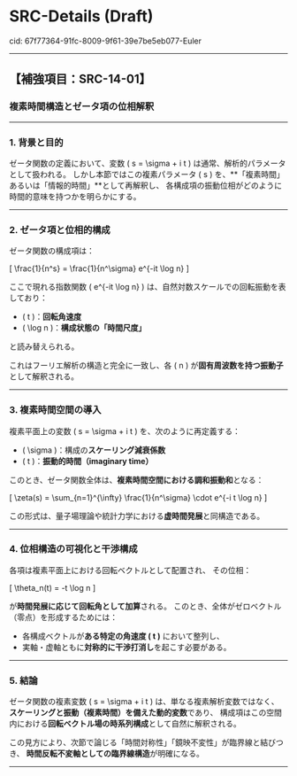# SRC-Details (Draft)

cid: 67f77364-91fc-8009-9f61-39e7be5eb077-Euler

---

## 【補強項目：SRC-14-01】

### 複素時間構造とゼータ項の位相解釈

---

### 1. 背景と目的

ゼータ関数の定義において、変数 \( s = \sigma + i t \) は通常、解析的パラメータとして扱われる。
しかし本節ではこの複素パラメータ \( s \) を、**「複素時間」あるいは「情報的時間」**として再解釈し、
各構成項の振動位相がどのように時間的意味を持つかを明らかにする。

---

### 2. ゼータ項と位相的構成

ゼータ関数の構成項は：

\[
\frac{1}{n^s} = \frac{1}{n^\sigma} e^{-it \log n}
\]

ここで現れる指数関数 \( e^{-it \log n} \) は、自然対数スケールでの回転振動を表しており：

- \( t \)：**回転角速度**
- \( \log n \)：**構成状態の「時間尺度」**

と読み替えられる。

これはフーリエ解析の構造と完全に一致し、各 \( n \) が**固有周波数を持つ振動子**として解釈される。

---

### 3. 複素時間空間の導入

複素平面上の変数 \( s = \sigma + i t \) を、次のように再定義する：

- \( \sigma \)：構成の**スケーリング減衰係数**
- \( t \)：**振動的時間（imaginary time）**

このとき、ゼータ関数全体は、**複素時間空間における調和振動和**となる：

\[
\zeta(s) = \sum_{n=1}^{\infty} \frac{1}{n^\sigma} \cdot e^{-i t \log n}
\]

この形式は、量子場理論や統計力学における**虚時間発展**と同構造である。

---

### 4. 位相構造の可視化と干渉構成

各項は複素平面上における回転ベクトルとして配置され、
その位相：

\[
\theta_n(t) = -t \log n
\]

が**時間発展に応じて回転角として加算**される。
このとき、全体がゼロベクトル（零点）を形成するためには：

- 各構成ベクトルが**ある特定の角速度 \( t \)** において整列し、
- 実軸・虚軸ともに**対称的に干渉打消し**を起こす必要がある。

---

### 5. 結論

ゼータ関数の複素変数 \( s = \sigma + i t \) は、単なる複素解析変数ではなく、
**スケーリングと振動（複素時間）を備えた動的変数**であり、
構成項はこの空間内における**回転ベクトル場の時系列構成**として自然に解釈される。

この見方により、次節で論じる「時間対称性」「鏡映不変性」が臨界線と結びつき、
**時間反転不変軸としての臨界線構造**が明確になる。

---
